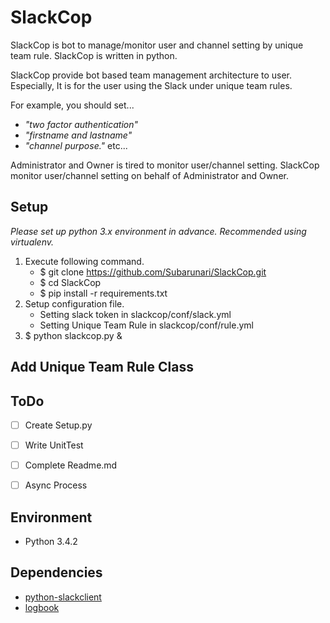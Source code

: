SlackCop
==========

SlackCop is bot to manage/monitor user and channel setting by unique team rule. SlackCop is written in python. 

SlackCop provide bot based team management architecture to user. Especially, It is for the user using the Slack under unique team rules.

For example, you should set...
* _"two factor authentication"_
* _"firstname and lastname"_
* _"channel purpose."_ etc...

Administrator and Owner is tired to monitor user/channel setting. 
SlackCop monitor user/channel setting on behalf of Administrator and Owner.


Setup
----------

*Please set up python 3.x environment in advance. Recommended using virtualenv.*

1. Execute following command.
    * $ git clone https://github.com/Subarunari/SlackCop.git
    * $ cd SlackCop
    * $ pip install -r requirements.txt
2. Setup configuration file.
    * Setting slack token in slackcop/conf/slack.yml
    * Setting Unique Team Rule in slackcop/conf/rule.yml
3. $ python slackcop.py &


Add Unique Team Rule Class
----------


ToDo
----------
- [ ] Create Setup.py
- [ ] Write UnitTest
- [ ] Complete Readme.md 
- [ ] Async Process


Environment
----------
* Python 3.4.2


Dependencies
----------

* [python-slackclient](https://pypi.python.org/pypi/slackclient)
* [logbook](https://github.com/getlogbook/logbook)
